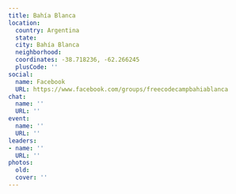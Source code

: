 ```yaml
---
title: Bahía Blanca
location:
  country: Argentina
  state: 
  city: Bahía Blanca
  neighborhood: 
  coordinates: -38.718236, -62.266245
  plusCode: ''
social:
  name: Facebook
  URL: https://www.facebook.com/groups/freecodecampbahiablanca
chat:
  name: ''
  URL: ''
event:
  name: ''
  URL: ''
leaders:
- name: ''
  URL: ''
photos:
  old: 
  cover: ''
---
```


